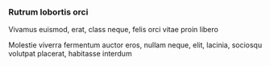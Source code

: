 ### Rutrum lobortis orci

Vivamus euismod, erat, class neque, felis orci vitae proin libero

Molestie viverra fermentum auctor eros, nullam neque, elit, lacinia, sociosqu volutpat placerat, habitasse interdum


